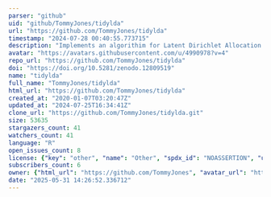 ```yaml
---
parser: "github"
uid: "github/TommyJones/tidylda"
url: "https://github.com/TommyJones/tidylda"
timestamp: "2024-07-28 00:40:55.773715"
description: "Implements an algorithim for Latent Dirichlet Allocation using style conventions from the [tidyverse](https://style.tidyverse.org/) and [tidymodels](https://tidymodels.github.io/model-implementation-principles/index.html). "
avatar: "https://avatars.githubusercontent.com/u/4990978?v=4"
repo_url: "https://github.com/TommyJones/tidylda"
doi: "https://doi.org/10.5281/zenodo.12809519"
name: "tidylda"
full_name: "TommyJones/tidylda"
html_url: "https://github.com/TommyJones/tidylda"
created_at: "2020-01-07T03:20:47Z"
updated_at: "2024-07-25T16:34:41Z"
clone_url: "https://github.com/TommyJones/tidylda.git"
size: 53635
stargazers_count: 41
watchers_count: 41
language: "R"
open_issues_count: 8
license: {"key": "other", "name": "Other", "spdx_id": "NOASSERTION", "url": null, "node_id": "MDc6TGljZW5zZTA="}
subscribers_count: 6
owner: {"html_url": "https://github.com/TommyJones", "avatar_url": "https://avatars.githubusercontent.com/u/4990978?v=4", "login": "TommyJones", "type": "User"}
date: "2025-05-31 14:26:52.336712"
---
```

